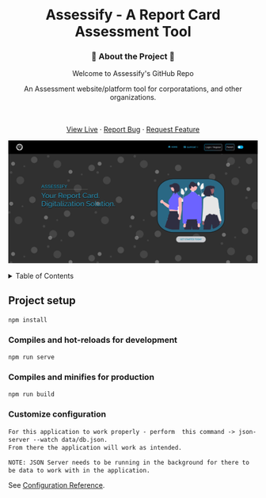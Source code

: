 <!-- Improved compatibility of back to top link: See: https://github.com/othneildrew/Best-README-Template/pull/73 -->

<a id="readme-top"></a>

<!--
*** Thanks for checking out the Best-README-Template. If you have a suggestion
*** that would make this better, please fork the repo and create a pull request
*** or simply open an issue with the tag "enhancement".
*** Don't forget to give the project a star!
*** Thanks again! Now go create something AMAZING! :D
-->

<!-- PROJECT SHIELDS -->
<!--
*** I'm using markdown "reference style" links for readability.
*** Reference links are enclosed in brackets [ ] instead of parentheses ( ).
*** See the bottom of this document for the declaration of the reference variables
*** for contributors-url, forks-url, etc. This is an optional, concise syntax you may use.
*** https://www.markdownguide.org/basic-syntax/#reference-style-links
-->

<br />
<div align="center">

# Assessify - A Report Card Assessment Tool

### 📓 About the Project 📓

  <div align="center">
    <p>Welcome to Assessify's GitHub Repo</p>
    <p>An Assessment website/platform tool for corporatations, and other organizations.  
    </div>
    <br />
    <br />
    <a href="https://assessify.netlify.app/">View Live</a>
    &middot;
    <a href="https://github.com/danielmason89/report-card-assessment-tool/issues/new?labels=bug&template=bug-report---.md">Report Bug</a>
    &middot;
    <a href="https://github.com/danielmason89/report-card-assessment-tool/issues/new?labels=enhancement&template=feature-request---.md">Request Feature</a>
  </p>
</div>

[![Product Name Screen Shot][product-screenshot]](https://assessify.netlify.app/)

[product-screenshot]: https://github.com/danielmason89/report-card-assessment-tool/blob/4370d1373fcb314160864a06636265d00a155942/assessify_screen.png

<!-- TABLE OF CONTENTS -->
<details>
  <summary>Table of Contents</summary>
  <ol>
    <li>
      <a href="#about-the-project">About The Project</a>
      <ul>
        <li><a href="#built-with">Built With</a></li>
      </ul>
    </li>
    <li>
      <a href="#getting-started">Getting Started</a>
      <ul>
        <li><a href="#prerequisites">Prerequisites</a></li>
        <li><a href="#installation">Installation</a></li>
      </ul>
    </li>
    <li><a href="#contribute">Contribute</a></li>
    <li><a href="#acknowledgments">Acknowledgments</a></li>
  </ol>
</details>

## Project setup
```
npm install
```

### Compiles and hot-reloads for development
```
npm run serve
```

### Compiles and minifies for production
```
npm run build
```

### Customize configuration
```
For this application to work properly - perform  this command -> json-server --watch data/db.json.
From there the application will work as intended.
```
```
NOTE: JSON Server needs to be running in the background for there to be data to work with in the application.
```
See [Configuration Reference](https://cli.vuejs.org/config/).
